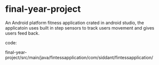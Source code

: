 # final-year-project

An Android platform fitness application crated in android studio, the applicatoin uses built in step sensors to track users movement and
gives users feed back.

code:

final-year-project/src/main/java/fintessapplication/com/siddant/fintessapplication/
